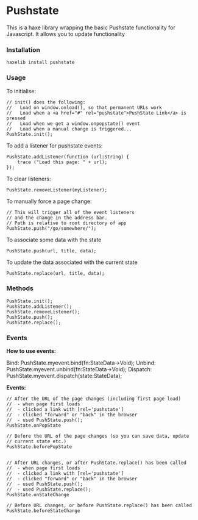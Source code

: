 Pushstate
=========

This is a haxe library wrapping the basic Pushstate functionality for Javascript.  It allows you to update functionality

### Installation

    haxelib install pushstate

### Usage

To initialise:
	
	// init() does the following:
	//   Load on window.onload(), so that permanent URLs work
	//   Load when a <a href="#" rel="pushstate">PushState Link</a> is pressed
	//   Load when we get a window.onpopstate() event
	//   Load when a manual change is triggered...
	PushState.init();

To add a listener for pushstate events:

	PushState.addListener(function (url:String) {
		trace ("Load this page: " + url);
	});

To clear listeners:

	PushState.removeListener(myListener);

To manually force a page change:

	// This will trigger all of the event listeners
	// and the change in the address bar.
	// Path is relative to root directory of app
	PushState.push("/go/somewhere/"); 

To associate some data with the state

	PushState.push(url, title, data);

To update the data associated with the current state

	PushState.replace(url, title, data);

### Methods

	PushState.init();
	PushState.addListener();
	PushState.removeListener();
	PushState.push();
	PushState.replace();

### Events

**How to use events:**

Bind:     PushState.myevent.bind(fn:StateData->Void);
Unbind:   PushState.myevent.unbind(fn:StateData->Void);
Dispatch: PushState.myevent.dispatch(state:StateData);

**Events:**

	// After the URL of the page changes (including first page load)
	//  - when page first loads
	//  - clicked a link with [rel='pushstate']
	//  - clicked "forward" or "back" in the browser
	//  - used PushState.push();
	PushState.onPopState

	// Before the URL of the page changes (so you can save data, update 
	// current state etc.)
	PushState.beforePopState


	// After URL changes, or after PushState.replace() has been called
	//  - when page first loads
	//  - clicked a link with [rel='pushstate']
	//  - clicked "forward" or "back" in the browser
	//  - used PushState.push();
	//  - used PushState.replace();
	PushState.onStateChange

	// Before URL changes, or before PushState.replace() has been called
	PushState.beforeStateChange

